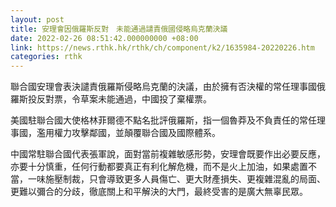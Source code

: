 ```yaml
---
layout: post
title: 安理會因俄羅斯反對　未能通過譴責俄國侵略烏克蘭決議
date: 2022-02-26 08:51:42.000000000 +08:00
link: https://news.rthk.hk/rthk/ch/component/k2/1635984-20220226.htm
categories: rthk
---
```


聯合國安理會表決譴責俄羅斯侵略烏克蘭的決議，由於擁有否決權的常任理事國俄羅斯投反對票，令草案未能通過，中國投了棄權票。

美國駐聯合國大使格林菲爾德不點名批評俄羅斯，指一個魯莽及不負責任的常任理事國，濫用權力攻擊鄰國，並顛覆聯合國及國際體系。

中國常駐聯合國代表張軍說，面對當前複雜敏感形勢，安理會既要作出必要反應，亦要十分慎重，任何行動都要真正有利化解危機，而不是火上加油，如果處置不當，一味施壓制裁，只會導致更多人員傷亡、更大財產損失、更複雜混亂的局面、更難以彌合的分歧，徹底關上和平解決的大門，最終受害的是廣大無辜民眾。
